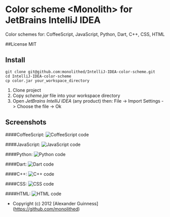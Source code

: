 # Color scheme \<Monolith\> for JetBrains IntelliJ IDEA

Color schemes for: CoffeeScript, JavaScript, Python, Dart, C++, CSS, HTML

##License
    MIT


## Install

```
git clone git@github.com:monolithed/IntelliJ-IDEA-color-scheme.git
cd IntelliJ-IDEA-color-scheme
cp color.jar your_workspace_directory
```

1. Clone project
2. Copy <i>scheme.jar</i> file into your workspace directory
3. Open <i>JetBrains IntelliJ IDEA</i> (any product) then: File -> Import Settings -> Choose the file -> Ok


## Screenshots

####CoffeeScript:
![CoffeeScript code](http://monolithed.github.com/IntelliJ-IDEA-color-scheme/files/coffeescript.png "CoffeeScript code")

####JavaScript:
![JavaScript code](http://monolithed.github.com/IntelliJ-IDEA-color-scheme/files/javascript.png "JavaScript code")

####Python:
![Python code](http://monolithed.github.com/IntelliJ-IDEA-color-scheme/files/python.png "Python code")

####Dart:
![Dart code](http://monolithed.github.com/IntelliJ-IDEA-color-scheme/files/dart.png "Dart code")

####C++:
![C++ code](http://monolithed.github.com/IntelliJ-IDEA-color-scheme/files/cpp.png "C++ code")

####CSS:
![CSS code](http://monolithed.github.com/IntelliJ-IDEA-color-scheme/files/css.png "CSS code")

####HTML:
![HTML code](http://monolithed.github.com/IntelliJ-IDEA-color-scheme/files/html.png "HTML code")

* Copyright (c) 2012 [Alexander Guinness] (https://github.com/monolithed)
